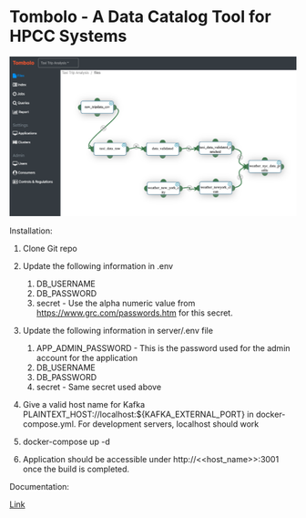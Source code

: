 # Tombolo - A Data Catalog Tool for HPCC Systems

![](/docs/images/tombolo/Slide1.png)

Installation:

1. Clone Git repo
2. Update the following information in .env
    1.  DB_USERNAME
    2.  DB_PASSWORD
    3.  secret - Use the alpha numeric value from https://www.grc.com/passwords.htm for this secret.

3. Update the following information in server/.env file
    1.  APP_ADMIN_PASSWORD - This is the password used for the admin account for the application
    2.  DB_USERNAME
    3.  DB_PASSWORD
    4.  secret - Same secret used above
4. Give a valid host name for Kafka PLAINTEXT_HOST://localhost:${KAFKA_EXTERNAL_PORT} in docker-compose.yml. For development servers, localhost should work
5. docker-compose up -d
6. Application should be accessible under http://<<host_name>>:3001 once the build is completed.

Documentation:

[Link](docs/README.md)
